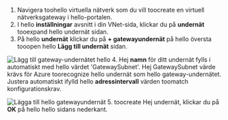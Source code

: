 1. Navigera toohello virtuella nätverk som du vill toocreate en virtuell nätverksgateway i hello-portalen.
2. I hello **inställningar** avsnitt i din VNet-sida, klickar du på **undernät** tooexpand hello undernät sidan.
3. På hello **undernät** klickar du på **+ gatewayundernät** på hello översta tooopen hello **Lägg till undernät** sidan.

  ![Lägg till gateway-undernätet hello](./media/vpn-gateway-add-gwsubnet-s2s-rm-portal-include/add-gw-subnet.png "lägga till hello gateway-undernät")
4. Hej **namn** för ditt undernät fylls i automatiskt med hello värdet 'GatewaySubnet'. Hej GatewaySubnet värde krävs för Azure toorecognize hello undernät som hello gateway-undernätet. Justera automatiskt ifylld hello **adressintervall** värden toomatch konfigurationskrav.

  ![Lägga till hello gatewayundernät](./media/vpn-gateway-add-gwsubnet-s2s-rm-portal-include/gwsubnetip.png "att lägga till hello gateway-undernät")
5. toocreate Hej undernät, klickar du på **OK** på hello hello sidans nederkant.
